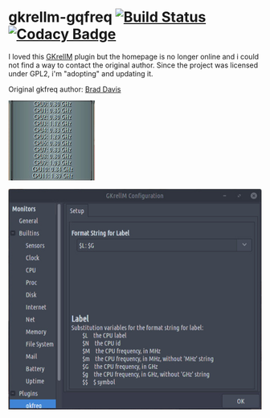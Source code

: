 # gkrellm-gqfreq [![Build Status](https://travis-ci.org/carcass82/gkrellm-gkfreq.svg?branch=master)](https://app.travis-ci.com/github/carcass82/gkrellm-gkfreq) [![Codacy Badge](https://api.codacy.com/project/badge/Grade/054eb5b899924e6a8baddba26eb27ae9)](https://www.codacy.com/manual/carcass82/gkrellm-gkfreq?utm_source=github.com&amp;utm_medium=referral&amp;utm_content=carcass82/gkrellm-gkfreq&amp;utm_campaign=Badge_Grade)

I loved this [GKrellM](http://gkrellm.srcbox.net/) plugin but the homepage is no longer online and i could not find a way to contact the original author.
Since the project was licensed under GPL2, i'm "adopting" and updating it.

Original gkfreq author: [Brad Davis](mailto:brad@peakunix.net)

![sample](doc/screen.jpg)

![options](doc/screen1.jpg)
